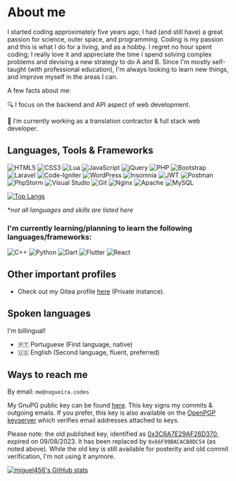 # About me

I started coding approximately five years ago; I had (and still have) a great passion for science, outer space, and programming. Coding is my passion and this is what I do for a living, and as a hobby. I regret no hour spent coding; I really love it and appreciate the time I spend solving complex problems and devising a new strategy to do A and B. Since I'm mostly self-taught (with professional education), I'm always looking to learn new things, and improve myself in the areas I can.

A few facts about me:

🔍 I focus on the backend and API aspect of web development. 

🔭 I’m currently working as a translation contractor & full stack web developer.

## Languages, Tools & Frameworks

![HTML5](https://img.shields.io/badge/html5-%23E34F26.svg?style=for-the-badge&logo=html5&logoColor=white)
![CSS3](https://img.shields.io/badge/css3-%231572B6.svg?style=for-the-badge&logo=css3&logoColor=white)
![Lua](https://img.shields.io/badge/lua-%232C2D72.svg?style=for-the-badge&logo=lua&logoColor=white)
![JavaScript](https://img.shields.io/badge/javascript-%23323330.svg?style=for-the-badge&logo=javascript&logoColor=%23F7DF1E)
![jQuery](https://img.shields.io/badge/jquery-%230769AD.svg?style=for-the-badge&logo=jquery&logoColor=white)
![PHP](https://img.shields.io/badge/php-%23777BB4.svg?style=for-the-badge&logo=php&logoColor=white)
![Bootstrap](https://img.shields.io/badge/bootstrap-%23563D7C.svg?style=for-the-badge&logo=bootstrap&logoColor=white)
![Laravel](https://img.shields.io/badge/laravel-%23FF2D20.svg?style=for-the-badge&logo=laravel&logoColor=white)
![Code-Igniter](https://img.shields.io/badge/CodeIgniter-%23EF4223.svg?style=for-the-badge&logo=codeIgniter&logoColor=white)
![WordPress](https://img.shields.io/badge/WordPress-%23117AC9.svg?style=for-the-badge&logo=WordPress&logoColor=white)
![Insomnia](https://img.shields.io/badge/Insomnia-black?style=for-the-badge&logo=insomnia&logoColor=5849BE)
![JWT](https://img.shields.io/badge/JWT-black?style=for-the-badge&logo=JSON%20web%20tokens)
![Postman](https://img.shields.io/badge/Postman-FF6C37?style=for-the-badge&logo=postman&logoColor=white)
![PhpStorm](https://img.shields.io/badge/phpstorm-143?style=for-the-badge&logo=phpstorm&logoColor=black&color=black&labelColor=darkorchid)
![Visual Studio](https://img.shields.io/badge/Visual%20Studio-5C2D91.svg?style=for-the-badge&logo=visual-studio&logoColor=white)
![Git](https://img.shields.io/badge/git-%23F05033.svg?style=for-the-badge&logo=git&logoColor=white)
![Nginx](https://img.shields.io/badge/nginx-%23009639.svg?style=for-the-badge&logo=nginx&logoColor=white)
![Apache](https://img.shields.io/badge/apache-%23D42029.svg?style=for-the-badge&logo=apache&logoColor=white)
![MySQL](https://img.shields.io/badge/mysql-%2300f.svg?style=for-the-badge&logo=mysql&logoColor=white)

[![Top Langs](https://github-readme-stats.vercel.app/api/top-langs/?username=miguel456&layout=compact&theme=tokyonight)](https://github.com/miguel456/miguel456)

**not all languages and skills are listed here*

### I'm currently learning/planning to learn the following languages/frameworks:

![C++](https://img.shields.io/badge/c++-%2300599C.svg?style=for-the-badge&logo=c%2B%2B&logoColor=white)
![Python](https://img.shields.io/badge/python-3670A0?style=for-the-badge&logo=python&logoColor=ffdd54)
![Dart](https://img.shields.io/badge/dart-%230175C2.svg?style=for-the-badge&logo=dart&logoColor=white)
![Flutter](https://img.shields.io/badge/Flutter-%2302569B.svg?style=for-the-badge&logo=Flutter&logoColor=white)
![React](https://img.shields.io/badge/react-%2320232a.svg?style=for-the-badge&logo=react&logoColor=%2361DAFB)

## Other important profiles

 - Check out my Gitea profile [here](https://code.webvokestudio.pt/miguel456) (Private instance). 

## Spoken languages

I'm billingual!

 - 🇵🇹 Portuguese (First language, native)
 - 🇺🇸 English (Second language, fluent, preferred)


## Ways to reach me
By email: ``me@nogueira.codes``

My GnuPG public key can be found [here](https://pki.nogueira.codes/66F99BACACB8DC54.asc). This key signs my commits & outgoing emails. If you prefer, this key is also available on the [OpenPGP keyserver](https://keys.openpgp.org/vks/v1/by-fingerprint/E7EC6E9F446392D20AC7B6DF66F99BACACB8DC54) which verifies email addresses attached to keys.

Please note: the old published key, identified as [0x3C6A7E29AF26D370](https://pki.nogueira.codes/8BD809A7A3073DEED9787EE13C6A7E29AF26D370.asc), expired on 09/08/2023. It has been replaced by ``0x66F99BACACB8DC54`` (as noted above). While the old key is still available for posterity and old commit verification, I'm not using it anymore.

[![miguel456's GitHub stats](https://github-readme-stats.vercel.app/api?username=miguel456&count_private=true&show_icons=true&theme=tokyonight)](https://github.com/miguel456/miguel456)
